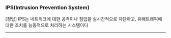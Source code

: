 ### IPS(Intrusion Prevention System)

[정답] IPS는 네트워크에 대한 공격이나 침입을 실시간적으로 차단하고, 유해트래픽에 대한 조치를 능동적으로 처리하는 시스템이다

---

